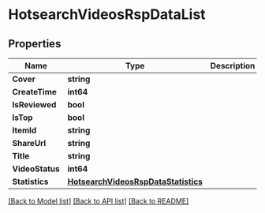 # HotsearchVideosRspDataList

## Properties

Name | Type | Description | Notes
------------ | ------------- | ------------- | -------------
**Cover** | **string** |  | [optional] 
**CreateTime** | **int64** |  | [optional] 
**IsReviewed** | **bool** |  | [optional] 
**IsTop** | **bool** |  | [optional] 
**ItemId** | **string** |  | [optional] 
**ShareUrl** | **string** |  | [optional] 
**Title** | **string** |  | [optional] 
**VideoStatus** | **int64** |  | [optional] 
**Statistics** | [**HotsearchVideosRspDataStatistics**](HotsearchVideosRsp_data_statistics.md) |  | [optional] 

[[Back to Model list]](../README.md#documentation-for-models) [[Back to API list]](../README.md#documentation-for-api-endpoints) [[Back to README]](../README.md)


